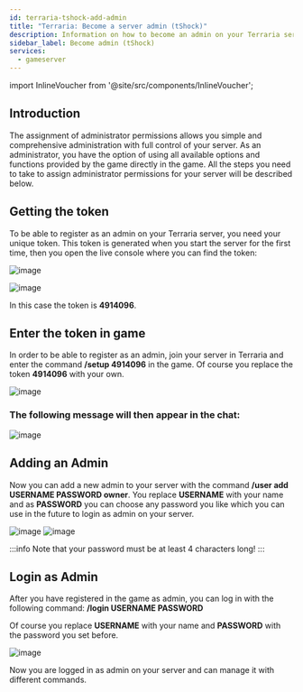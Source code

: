 ```yaml
---
id: terraria-tshock-add-admin
title: "Terraria: Become a server admin (tShock)"
description: Information on how to become an admin on your Terraria server with tShock from ZAP-Hosting - ZAP-Hosting.com documentation
sidebar_label: Become admin (tShock)
services:
  - gameserver
---
```


import InlineVoucher from '@site/src/components/InlineVoucher';

## Introduction
The assignment of administrator permissions allows you simple and comprehensive administration with full control of your server. As an administrator, you have the option of using all available options and functions provided by the game directly in the game. All the steps you need to take to assign administrator permissions for your server will be described below. 
<InlineVoucher />

## Getting the token

To be able to register as an admin on your Terraria server, you need your unique token.
This token is generated when you start the server for the first time, then you open the live console where you can find the token:

![image](https://user-images.githubusercontent.com/13604413/159178412-e6fbff3e-8935-4fd3-bb2e-7de32a2e1891.png)

![image](https://user-images.githubusercontent.com/13604413/159178415-c8237723-734f-42e3-94ef-a352d13d1b82.png)

In this case the token is **4914096**.

## Enter the token in game

In order to be able to register as an admin, join your server in Terraria and enter the command **/setup 4914096** in the game.
Of course you replace the token **4914096** with your own.

![image](https://user-images.githubusercontent.com/13604413/159178429-655c1645-c26f-4702-ac9d-1ae6ebf7ccb7.png)

### The following message will then appear in the chat:

![image](https://user-images.githubusercontent.com/13604413/159178430-9545044b-a89d-493e-b610-207070370625.png)


## Adding an Admin

Now you can add a new admin to your server with the command **/user add USERNAME PASSWORD owner**. 
You replace **USERNAME** with your name and as **PASSWORD** you can choose any password you like
which you can use in the future to login as admin on your server. 

![image](https://user-images.githubusercontent.com/13604413/159178432-d6f9e2ab-bc7f-448c-9f12-d8908b022acc.png)
![image](https://user-images.githubusercontent.com/13604413/159178433-e49d98cd-bbcc-400a-abd2-d1e2f83c9052.png)

:::info
Note that your password must be at least 4 characters long!
:::

## Login as Admin

After you have registered in the game as admin, you can log in with the following command:
**/login USERNAME PASSWORD**

Of course you replace **USERNAME** with your name and **PASSWORD** with the password you set before.

![image](https://user-images.githubusercontent.com/13604413/159178437-649a13f9-8ac3-45e1-91a5-e59311b00795.png)

Now you are logged in as admin on your server and can manage it with different commands.
